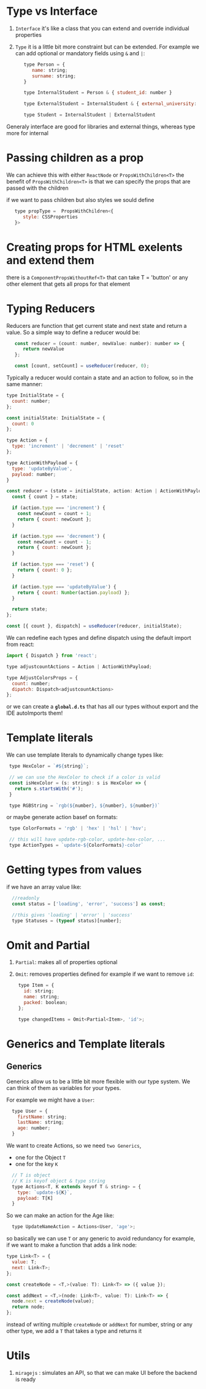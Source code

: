 # Type vs Interface

1. `Interface`
   it's like a class that you can extend and override individual
   properties

2. `Type`
   it is a little bit more constraint but can be extended. For example we
   can add optional or mandatory fields using `&` and `|`:

   ```Javascript
      type Person = {
         name: string;
         surname: string;
      }

      type InternalStudent = Person & { student_id: number }

      type ExternalStudent = InternalStudent & { external_university: string }

      type Student = InternalStudent | ExternalStudent
   ```

Generaly interface are good for libraries and external things, whereas
type more for internal

# Passing children as a prop

We can achieve this with either `ReactNode` or `PropsWithChildren<T>`
the benefit of `PropsWithChildren<T>` is that we can specify the props that are
passed with the children

if we want to pass children but also styles we sould define

```Javascript
   type propType =  PropsWithChildren<{
      style: CSSProperties
   }>
```

# Creating props for HTML exelents and extend them

there is a `ComponentPropsWithoutRef<T>` that can take T = 'button' or
any other element that gets all props for that element

# Typing Reducers

Reducers are function that get current state and next state and return a value. So a
simple way to define a reducer would be:

```Javascript
   const reducer = (count: number, newValue: number): number => {
      return newValue
   };

   const [count, setCount] = useReducer(reducer, 0);
```

Typically a reducer would contain a state and an action to follow, so in the same
manner:

```Javascript
type InitialState = {
  count: number;
};

const initialState: InitialState = {
  count: 0
};

type Action = {
  type: 'increment' | 'decrement' | 'reset'
};

type ActionWithPayload = {
  type: 'updateByValue',
  payload: number;
}

const reducer = (state = initialState, action: Action | ActionWithPayload) => {
  const { count } = state;

  if (action.type === 'increment') {
    const newCount = count + 1;
    return { count: newCount };
  }

  if (action.type === 'decrement') {
    const newCount = count - 1;
    return { count: newCount };
  }

  if (action.type === 'reset') {
    return { count: 0 };
  }

  if (action.type === 'updateByValue') {
    return { count: Number(action.payload) };
  }

  return state;
};

const [{ count }, dispatch] = useReducer(reducer, initialState);
```

We can redefine each types and define dispatch using the default import from react:

```Javascript
import { Dispatch } from 'react';

type adjustcountActions = Action | ActionWithPayload;

type AdjustColorsProps = {
  count: number;
  dipatch: Dispatch<adjustcountActions>
};
```

or we can create a **`global.d.ts`** that has all our types without export
and the IDE autoImports them!

# Template literals

We can use template literals to dynamically change types like:

```Javascript
 type HexColor = `#${string}`;

 // we can use the HexColor to check if a color is valid
 const isHexColor = (s: string): s is HexColor => {
   return s.startsWith('#');
 }

 type RGBString = `rgb(${number}, ${number}, ${number})`
```

or maybe generate action basef on formats:

```Javascript
 type ColorFormats = 'rgb' | 'hex' | 'hsl' | 'hsv';

 // this will have update-rgb-color, update-hex-color, ...
 type ActionTypes = `update-${ColorFormats}-color`

```

# Getting types from values

if we have an array value like:

```Javascript
  //readonly
  const status = ['loading', 'error', 'success'] as const;

  //this gives 'loading' | 'error' | 'success'
  type Statuses = (typeof status)[number];
```

# Omit and Partial

1. `Partial`: makes all of properties optional

2. `Omit`: removes properties defined
   for example if we want to remove `id`:

   ```Javascript
    type Item = {
      id: string;
      name: string;
      packed: boolean;
    };

    type changedItems = Omit<Partial<Item>, 'id'>;
   ```

# Generics and Template literals

## Generics

Generics allow us to be a little bit more flexible with our type system.
We can think of them as variables for your types.

For example we might have a `User`:

```Javascript
  type User = {
    firstName: string;
    lastName: string;
    age: number;
  }
```

We want to create Actions, so we need `two Generics`,

- one for the Object `T`
- one for the key `K`

```Javascript
  // T is object
  // K is keyof object & type string
  type Actions<T, K extends keyof T & string> = {
    type: `update-${K}`,
    payload: T[K]
  }
```

So we can make an action for the Age like:

```Javascript
  type UpdateNameAction = Actions<User, 'age'>;
```

so basically we can use `T` or any generic to avoid redundancy
for example, if we want to make a function that adds a link node:

```Javascript
type Link<T> = {
  value: T;
  next: Link<T>;
};

const createNode = <T,>(value: T): Link<T> => ({ value });

const addNext = <T,>(node: Link<T>, value: T): Link<T> => {
  node.next = createNode(value);
  return node;
};

```

instead of writing multiple `createNode` or `addNext` for number, string or any other
type, we add a `T` that takes a type and returns it

# Utils

1. `miragejs` : simulates an API, so that we can make UI before the backend is ready
